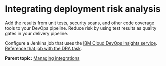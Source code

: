 # Integrating deployment risk analysis

Add the results from unit tests, security scans, and other code coverage tools to your DevOps pipeline. Reduce risk by using test results as quality gates in your delivery pipeline.

Configure a Jenkins job that uses the [IBM Cloud DevOps Insights service](https://console.bluemix.net/docs/services/DevOpsInsights/about_risk.html#about-deployment-risk). [Reference that job with the DRA task](../../com.crelease.doc/topics/cr_taskType_DRA.md#).

**Parent topic:** [Managing integrations](../topics/c_node_integrations.md)

